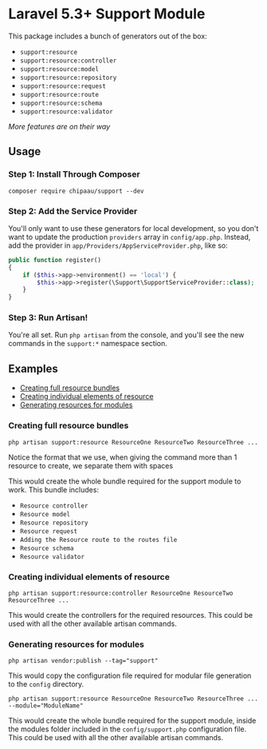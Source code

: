 # Laravel 5.3+ Support Module

This package includes a bunch of generators out of the box:

- `support:resource`
- `support:resource:controller`
- `support:resource:model`
- `support:resource:repository`
- `support:resource:request`
- `support:resource:route`
- `support:resource:schema`
- `support:resource:validator`

*More features are on their way*

## Usage

### Step 1: Install Through Composer

```
composer require chipaau/support --dev
```

### Step 2: Add the Service Provider

You'll only want to use these generators for local development, so you don't want to update the production  `providers` array in `config/app.php`. Instead, add the provider in `app/Providers/AppServiceProvider.php`, like so:

```php
public function register()
{
	if ($this->app->environment() == 'local') {
		$this->app->register(\Support\SupportServiceProvider::class);
	}
}
```


### Step 3: Run Artisan!

You're all set. Run `php artisan` from the console, and you'll see the new commands in the `support:*` namespace section.

## Examples

- [Creating full resource bundles](#creating-full-resource-bundle)
- [Creating individual elements of resource](#creating-individual-elements-of-resource)
- [Generating resources for modules](#generating-resources-for-modules)

### Creating full resource bundles

```
php artisan support:resource ResourceOne ResourceTwo ResourceThree ...
```

Notice the format that we use, when giving the command more than 1 resource to create, we separate them with spaces

This would create the whole bundle required for the support module to work. This bundle includes:

- `Resource controller`
- `Resource model`
- `Resource repository`
- `Resource request`
- `Adding the Resource route to the routes file`
- `Resource schema`
- `Resource validator`

### Creating individual elements of resource

```
php artisan support:resource:controller ResourceOne ResourceTwo ResourceThree ...
```

This would create the controllers for the required resources. This could be used with all the other available artisan commands.

### Generating resources for modules

```
php artisan vendor:publish --tag="support"
```

This would copy the configuration file required for modular file generation to the `config` directory.

```
php artisan support:resource ResourceOne ResourceTwo ResourceThree ... --module="ModuleName"
```

This would create the whole bundle required for the support module, inside the modules folder included in the `config/support.php` configuration file. This could be used with all the other available artisan commands.